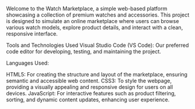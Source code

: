 Welcome to the Watch Marketplace, a simple web-based platform showcasing a collection of premium watches and accessories. This project is designed to simulate an online marketplace where users can browse various watch models, explore product details, and interact with a clean, responsive interface.

Tools and Technologies Used
Visual Studio Code (VS Code): Our preferred code editor for developing, testing, and maintaining the project.

Languages Used:

HTML5: For creating the structure and layout of the marketplace, ensuring semantic and accessible web content.
CSS3: To style the webpage, providing a visually appealing and responsive design for users on all devices.
JavaScript: For interactive features such as product filtering, sorting, and dynamic content updates, enhancing user experience.
